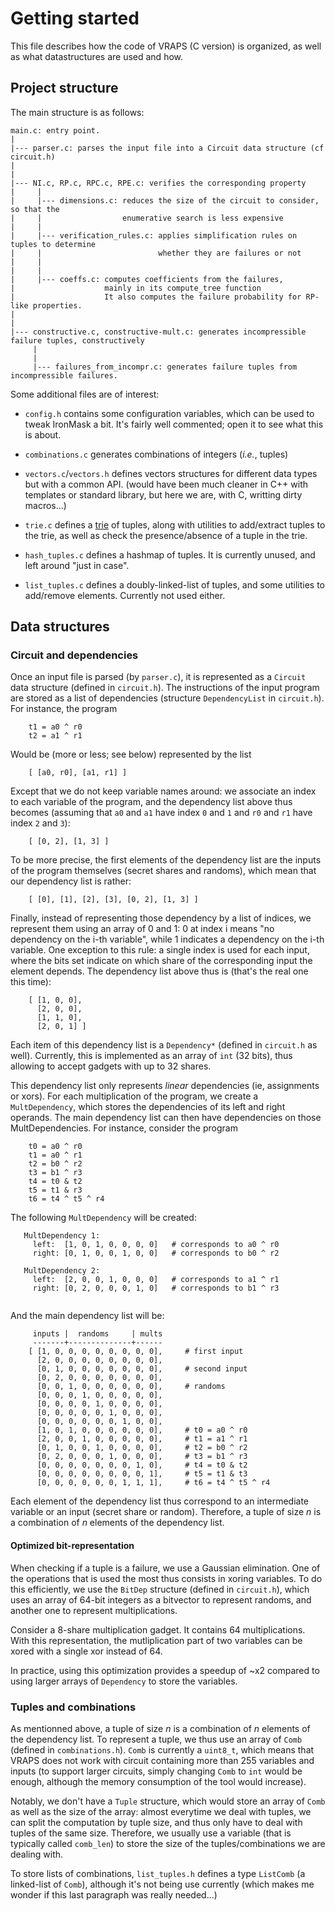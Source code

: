 Getting started
===

This file describes how the code of VRAPS (C version) is organized, as
well as what datastructures are used and how.


## Project structure

The main structure is as follows:

```
main.c: entry point.
|
|--- parser.c: parses the input file into a Circuit data structure (cf circuit.h)
|
|
|--- NI.c, RP.c, RPC.c, RPE.c: verifies the corresponding property
|     |
|     |--- dimensions.c: reduces the size of the circuit to consider, so that the
|     |                  enumerative search is less expensive
|     |
|     |--- verification_rules.c: applies simplification rules on tuples to determine
|     |                          whether they are failures or not
|     |
|     |
|     |--- coeffs.c: computes coefficients from the failures, 
|                    mainly in its compute_tree function
|                    It also computes the failure probability for RP-like properties.
|
|
|--- constructive.c, constructive-mult.c: generates incompressible failure tuples, constructively
     |
     |
     |--- failures_from_incompr.c: generates failure tuples from incompressible failures.
```

Some additional files are of interest:

 - `config.h` contains some configuration variables, which can be used
   to tweak IronMask a bit. It's fairly well commented; open it to see
   what this is about.

 - `combinations.c` generates combinations of integers (_i.e._, tuples)
 
 - `vectors.c`/`vectors.h` defines vectors structures for different
   data types but with a common API. (would have been much cleaner in
   C++ with templates or standard library, but here we are, with C,
   writting dirty macros...)
    
 - `trie.c` defines a [trie](https://en.wikipedia.org/wiki/Trie) of
   tuples, along with utilities to add/extract tuples to the trie, as
   well as check the presence/absence of a tuple in the trie.
    
 - `hash_tuples.c` defines a hashmap of tuples. It is currently
   unused, and left around "just in case".
   
 - `list_tuples.c` defines a doubly-linked-list of tuples, and some
    utilities to add/remove elements. Currently not used either.
   


## Data structures


### Circuit and dependencies

Once an input file is parsed (by `parser.c`), it is represented as a
`Circuit` data structure (defined in `circuit.h`). The instructions of
the input program are stored as a list of dependencies (structure
`DependencyList` in `circuit.h`). For instance, the program

```
    t1 = a0 ^ r0
    t2 = a1 ^ r1
```

Would be (more or less; see below) represented by the list 

```
    [ [a0, r0], [a1, r1] ]
```

Except that we do not keep variable names around: we associate an
index to each variable of the program, and the dependency list above
thus becomes (assuming that `a0` and `a1` have index `0` and `1` and
`r0` and `r1` have index `2` and `3`):

```
    [ [0, 2], [1, 3] ]
```

To be more precise, the first elements of the dependency list are the
inputs of the program themselves (secret shares and randoms), which
mean that our dependency list is rather:

```
    [ [0], [1], [2], [3], [0, 2], [1, 3] ]
```

Finally, instead of representing those dependency by a list of
indices, we represent them using an array of 0 and 1: 0 at index i
means "no dependency on the i-th variable", while 1 indicates a
dependency on the i-th variable. One exception to this rule: a single
index is used for each input, where the bits set indicate on which
share of the corresponding input the element depends. The dependency
list above thus is (that's the real one this time):

```
    [ [1, 0, 0],
      [2, 0, 0],
      [1, 1, 0],
      [2, 0, 1] ]
```

Each item of this dependency list is a `Dependency*` (defined in
`circuit.h` as well). Currently, this is implemented as an array of
`int` (32 bits), thus allowing to accept gadgets with up to 32 shares.

This dependency list only represents _linear_ dependencies (ie,
assignments or xors). For each multiplication of the program, we
create a `MultDependency`, which stores the dependencies of its left
and right operands. The main dependency list can then have
dependencies on those MultDependencies. For instance, consider the
program

```
    t0 = a0 ^ r0
    t1 = a0 ^ r1
    t2 = b0 ^ r2
    t3 = b1 ^ r3
    t4 = t0 & t2
    t5 = t1 & r3
    t6 = t4 ^ t5 ^ r4
```

The following `MultDependency` will be created:

```
   MultDependency 1:
     left:  [1, 0, 1, 0, 0, 0, 0]   # corresponds to a0 ^ r0
     right: [0, 1, 0, 0, 1, 0, 0]   # corresponds to b0 ^ r2
     
   MultDependency 2:
     left:  [2, 0, 0, 1, 0, 0, 0]   # corresponds to a1 ^ r1
     right: [0, 2, 0, 0, 0, 1, 0]   # corresponds to b1 ^ r3
     
```

And the main dependency list will be:

```
     inputs |  randoms     | mults
     -------+--------------+------
    [ [1, 0, 0, 0, 0, 0, 0, 0, 0],     # first input
      [2, 0, 0, 0, 0, 0, 0, 0, 0],
      [0, 1, 0, 0, 0, 0, 0, 0, 0],     # second input
      [0, 2, 0, 0, 0, 0, 0, 0, 0],
      [0, 0, 1, 0, 0, 0, 0, 0, 0],     # randoms
      [0, 0, 0, 1, 0, 0, 0, 0, 0],
      [0, 0, 0, 0, 1, 0, 0, 0, 0],
      [0, 0, 0, 0, 0, 1, 0, 0, 0],
      [0, 0, 0, 0, 0, 0, 1, 0, 0],
      [1, 0, 1, 0, 0, 0, 0, 0, 0],     # t0 = a0 ^ r0
      [2, 0, 0, 1, 0, 0, 0, 0, 0],     # t1 = a1 ^ r1
      [0, 1, 0, 0, 1, 0, 0, 0, 0],     # t2 = b0 ^ r2
      [0, 2, 0, 0, 0, 1, 0, 0, 0],     # t3 = b1 ^ r3
      [0, 0, 0, 0, 0, 0, 0, 1, 0],     # t4 = t0 & t2
      [0, 0, 0, 0, 0, 0, 0, 0, 1],     # t5 = t1 & t3
      [0, 0, 0, 0, 0, 0, 1, 1, 1],     # t6 = t4 ^ t5 ^ r4
```


Each element of the dependency list thus correspond to an intermediate
variable or an input (secret share or random). Therefore, a tuple of
size _n_ is a combination of _n_ elements of the dependency list.

#### Optimized bit-representation

When checking if a tuple is a failure, we use a Gaussian
elimination. One of the operations that is used the most thus consists
in xoring variables. To do this efficiently, we use the `BitDep`
structure (defined in `circuit.h`), which uses an array of 64-bit
integers as a bitvector to represent randoms, and another one to
represent multiplications. 

Consider a 8-share multiplication gadget. It contains 64
multiplications. With this representation, the mutliplication part of
two variables can be xored with a single xor instead of 64.

In practice, using this optimization provides a speedup of ~x2
compared to using larger arrays of `Dependency` to store the
variables.


### Tuples and combinations

As mentionned above, a tuple of size _n_ is a combination of _n_
elements of the dependency list. To represent a tuple, we thus use an
array of `Comb` (defined in `combinations.h`). `Comb` is currently a
`uint8_t`, which means that VRAPS does not work with circuit
containing more than 255 variables and inputs (to support larger
circuits, simply changing `Comb` to `int` would be enough, although
the memory consumption of the tool would increase).

Notably, we don't have a `Tuple` structure, which would store an array
of `Comb` as well as the size of the array: almost everytime we deal
with tuples, we can split the computation by tuple size, and thus only
have to deal with tuples of the same size. Therefore, we usually use a
variable (that is typically called `comb_len`) to store the size of
the tuples/combinations we are dealing with.

To store lists of combinations, `list_tuples.h` defines a type
`ListComb` (a linked-list of `Comb`), although it's not being use
currently (which makes me wonder if this last paragraph was really
needed...)
